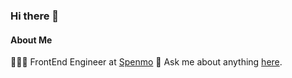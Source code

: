 ### Hi there 👋

#### About Me
👩🏻‍💻 FrontEnd Engineer at [Spenmo](https://spenmo.com/)
💬 Ask me about anything [here](https://github.com/sushmitha-k/sushmitha-k/issues).

<!--
**sushmitha-k/sushmitha-k** is a ✨ _special_ ✨ repository because its `README.md` (this file) appears on your GitHub profile.

Here are some ideas to get you started:

- 🔭 I’m currently working on ...
- 🌱 I’m currently learning ...
- 👯 I’m looking to collaborate on ...
- 🤔 I’m looking for help with ...
- 💬 Ask me about ...
- 📫 How to reach me: ...
- 😄 Pronouns: ...
- ⚡ Fun fact: ...
-->
